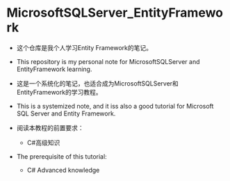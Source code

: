 # MicrosoftSQLServer_EntityFramework

* 这个仓库是我个人学习Entity Framework的笔记。
* This repository is my personal note for MicrosoftSQLServer and EntityFramework learning.

* 这是一个系统化的笔记，也适合成为MicrosoftSQLServer和EntityFramework的学习教程。
* This is a systemized note, and it iss also a good tutorial for Microsoft SQL Server and Entity Framework.

* 阅读本教程的前置要求：
  - C#高级知识
  
* The prerequisite of this tutorial:
  - C# Advanced knowledge
